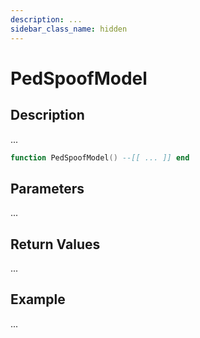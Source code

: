 ```yaml
---
description: ...
sidebar_class_name: hidden
---
```


# PedSpoofModel

## Description

...

```lua
function PedSpoofModel() --[[ ... ]] end
```

## Parameters

...

## Return Values

...

## Example

...

